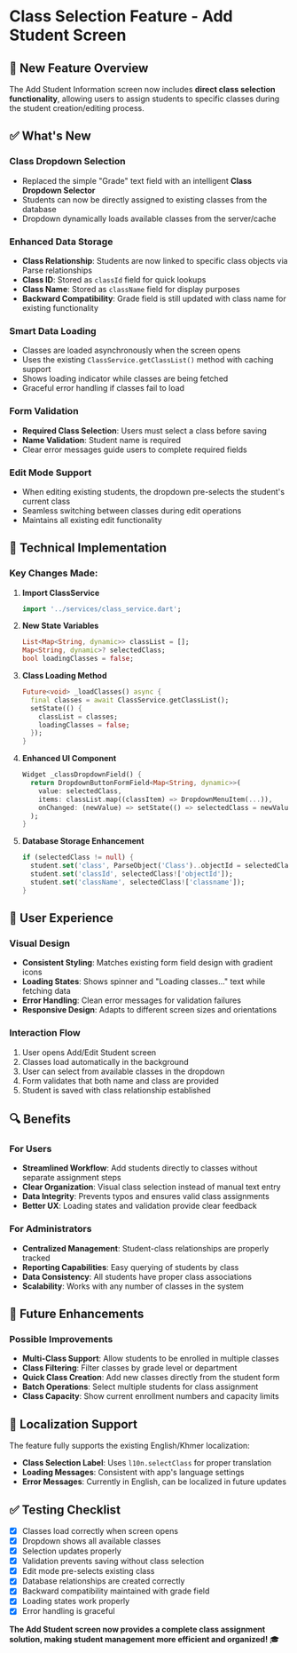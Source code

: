 # Class Selection Feature - Add Student Screen

## 🎯 New Feature Overview

The Add Student Information screen now includes **direct class selection functionality**, allowing users to assign students to specific classes during the student creation/editing process.

## ✅ What's New

### **Class Dropdown Selection**
- Replaced the simple "Grade" text field with an intelligent **Class Dropdown Selector**
- Students can now be directly assigned to existing classes from the database
- Dropdown dynamically loads available classes from the server/cache

### **Enhanced Data Storage**
- **Class Relationship**: Students are now linked to specific class objects via Parse relationships
- **Class ID**: Stored as `classId` field for quick lookups
- **Class Name**: Stored as `className` field for display purposes
- **Backward Compatibility**: Grade field is still updated with class name for existing functionality

### **Smart Data Loading**
- Classes are loaded asynchronously when the screen opens
- Uses the existing `ClassService.getClassList()` method with caching support
- Shows loading indicator while classes are being fetched
- Graceful error handling if classes fail to load

### **Form Validation**
- **Required Class Selection**: Users must select a class before saving
- **Name Validation**: Student name is required
- Clear error messages guide users to complete required fields

### **Edit Mode Support**
- When editing existing students, the dropdown pre-selects the student's current class
- Seamless switching between classes during edit operations
- Maintains all existing edit functionality

## 🔧 Technical Implementation

### **Key Changes Made:**

1. **Import ClassService**
   ```dart
   import '../services/class_service.dart';
   ```

2. **New State Variables**
   ```dart
   List<Map<String, dynamic>> classList = [];
   Map<String, dynamic>? selectedClass;
   bool loadingClasses = false;
   ```

3. **Class Loading Method**
   ```dart
   Future<void> _loadClasses() async {
     final classes = await ClassService.getClassList();
     setState(() {
       classList = classes;
       loadingClasses = false;
     });
   }
   ```

4. **Enhanced UI Component**
   ```dart
   Widget _classDropdownField() {
     return DropdownButtonFormField<Map<String, dynamic>>(
       value: selectedClass,
       items: classList.map((classItem) => DropdownMenuItem(...)),
       onChanged: (newValue) => setState(() => selectedClass = newValue),
     );
   }
   ```

5. **Database Storage Enhancement**
   ```dart
   if (selectedClass != null) {
     student.set('class', ParseObject('Class')..objectId = selectedClass!['objectId']);
     student.set('classId', selectedClass!['objectId']);
     student.set('className', selectedClass!['classname']);
   }
   ```

## 🎨 User Experience

### **Visual Design**
- **Consistent Styling**: Matches existing form field design with gradient icons
- **Loading States**: Shows spinner and "Loading classes..." text while fetching data
- **Error Handling**: Clean error messages for validation failures
- **Responsive Design**: Adapts to different screen sizes and orientations

### **Interaction Flow**
1. User opens Add/Edit Student screen
2. Classes load automatically in the background
3. User can select from available classes in the dropdown
4. Form validates that both name and class are provided
5. Student is saved with class relationship established

## 🔍 Benefits

### **For Users**
- **Streamlined Workflow**: Add students directly to classes without separate assignment steps
- **Clear Organization**: Visual class selection instead of manual text entry
- **Data Integrity**: Prevents typos and ensures valid class assignments
- **Better UX**: Loading states and validation provide clear feedback

### **For Administrators**
- **Centralized Management**: Student-class relationships are properly tracked
- **Reporting Capabilities**: Easy querying of students by class
- **Data Consistency**: All students have proper class associations
- **Scalability**: Works with any number of classes in the system

## 🚀 Future Enhancements

### **Possible Improvements**
- **Multi-Class Support**: Allow students to be enrolled in multiple classes
- **Class Filtering**: Filter classes by grade level or department
- **Quick Class Creation**: Add new classes directly from the student form
- **Batch Operations**: Select multiple students for class assignment
- **Class Capacity**: Show current enrollment numbers and capacity limits

## 📱 Localization Support

The feature fully supports the existing English/Khmer localization:
- **Class Selection Label**: Uses `l10n.selectClass` for proper translation
- **Loading Messages**: Consistent with app's language settings
- **Error Messages**: Currently in English, can be localized in future updates

## ✅ Testing Checklist

- [x] Classes load correctly when screen opens
- [x] Dropdown shows all available classes
- [x] Selection updates properly
- [x] Validation prevents saving without class selection
- [x] Edit mode pre-selects existing class
- [x] Database relationships are created correctly
- [x] Backward compatibility maintained with grade field
- [x] Loading states work properly
- [x] Error handling is graceful

**The Add Student screen now provides a complete class assignment solution, making student management more efficient and organized!** 🎓